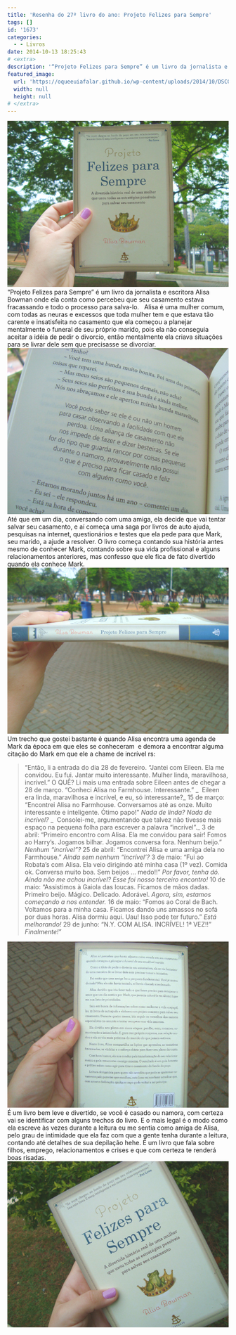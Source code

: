 ```yaml
---
title: 'Resenha do 27º livro do ano: Projeto Felizes para Sempre'
tags: []
id: '1673'
categories:
  - - Livros
date: 2014-10-13 18:25:43
# <extra>
description: '“Projeto Felizes para Sempre” é um livro da jornalista e escritora Alisa Bowman onde ela conta como percebeu que seu casamento estava fracassando e todo o processo para salva-lo. &nbsp; Alisa é uma mulher comum, com todas as neuras e excessos que toda mulher tem e que estava tão carente e insatisfeita no casamento que ela começou a planejar mentalmente o funeral de seu próprio marido, pois ela não conseguia aceitar a idéia de pedir o divorcio, então mentalmente ela criava situações para se livrar dele sem que precisasse se divorciar. Até que em um dia, conversando com uma amiga, ela decide que vai tentar salvar seu casamento, e aí começa uma saga por livros de auto ajuda, pesquisas na internet, questionários e testes que ela pede para que Mark, seu marido, a ajude a resolver. O livro começa contando &hellip;'
featured_image: 
  url: 'https://oqueeuiafalar.github.io/wp-content/uploads/2014/10/DSC03222.jpg'
  width: null
  height: null
# </extra>
---
```


 [![Capa do livro Projeto Felizes para Sempre](/wp-content/uploads/2014/10/DSC03222.jpg)](/wp-content/uploads/2014/10/DSC03222.jpg) “Projeto Felizes para Sempre” é um livro da jornalista e escritora Alisa Bowman onde ela conta como percebeu que seu casamento estava fracassando e todo o processo para salva-lo.   Alisa é uma mulher comum, com todas as neuras e excessos que toda mulher tem e que estava tão carente e insatisfeita no casamento que ela começou a planejar mentalmente o funeral de seu próprio marido, pois ela não conseguia aceitar a idéia de pedir o divorcio, então mentalmente ela criava situações para se livrar dele sem que precisasse se divorciar. [![páginas do livro Projeto felizes para sempre de Alisa Bowman ](/wp-content/uploads/2014/10/DSC03225.jpg)](/wp-content/uploads/2014/10/DSC03225.jpg) Até que em um dia, conversando com uma amiga, ela decide que vai tentar salvar seu casamento, e aí começa uma saga por livros de auto ajuda, pesquisas na internet, questionários e testes que ela pede para que Mark, seu marido, a ajude a resolver. O livro começa contando sua história antes mesmo de conhecer Mark, contando sobre sua vida profissional e alguns relacionamentos anteriores, mas confesso que ele fica de fato divertido quando ela conhece Mark. [![Lombada do livro Projeto Felizes para Sempre de Alisa Bowman](/wp-content/uploads/2014/10/DSC03223.jpg)](/wp-content/uploads/2014/10/DSC03223.jpg) Um trecho que gostei bastante é quando Alisa encontra uma agenda de Mark da época em que eles se conheceram  e demora a encontrar alguma citação do Mark em que ele a chame de incrível rs:

> “Então, li a entrada do dia 28 de fevereiro. “Jantei com Eileen. Ela me convidou. Eu fui. Jantar muito interessante. Mulher linda, maravilhosa, incrível.” O QUÊ? Li mais uma entrada sobre Eileen antes de chegar a 28 de março. “Conheci Alisa no Farmhouse. Interessante.” _  Eileen era linda, maravilhosa e incrível, e eu, só interessante?_ 15 de março: “Encontrei Alisa no Farmhouse. Conversamos até as onze. Muito interessante e inteligente. Ótimo papo!” _Nada de linda? Nada de incrível?_ _  Consolei-me, argumentando que talvez não tivesse mais espaço na pequena folha para escrever a palavra “incrível”._ 3 de abril: “Primeiro encontro com Alisa. Ela me convidou para sair! Fomos ao Harry’s. Jogamos bilhar. Jogamos conversa fora. Nenhum beijo.” _Nenhum “incrível”?_ 25 de abril: “Encontrei Alisa e uma amiga dela no Farmhouse.” _Ainda sem nenhum “incrível’?_ 3 de maio: “Fui ao Robata’s com Alisa. Ela veio dirigindo até minha casa (1º vez). Comida ok. Conversa muito boa. Sem beijos ... medo!!” _Por favor, tenha dó. Ainda não me achou incrível? Esse foi nosso terceiro encontro!_ 10 de maio: “Assistimos à Gaiola das loucas. Ficamos de mãos dadas. Primeiro beijo. Mágico. Delicado. Adorável. _Agora, sim, estamos começando a nos entender._ 16 de maio: “Fomos ao Coral de Bach. Voltamos para a minha casa. Ficamos dando uns amassos no sofá por duas horas. Alisa dormiu aqui. Uau! Isso pode ter futuro.” _Está melhorando!_ 29 de junho: “N.Y. COM ALISA. INCRÍVEL! 1ª VEZ!!” _Finalmente!_”

 [![Contra capa do livro Projeto Felizes para Sempre de Alisa Bowman](/wp-content/uploads/2014/10/DSC03224.jpg)](/wp-content/uploads/2014/10/DSC03224.jpg) É um livro bem leve e divertido, se você é casado ou namora, com certeza vai se identificar com alguns trechos do livro. E o mais legal é o modo como ela escreve às vezes durante a leitura eu me sentia como amiga de Alisa, pelo grau de intimidade que ela faz com que a gente tenha durante a leitura, contando até detalhes de sua depilação hehe. É um livro que fala sobre filhos, emprego, relacionamentos e crises e que com certeza te renderá boas risadas. [![Capa do livro Projeto Felizes para Sempre ](/wp-content/uploads/2014/10/DSC03227.jpg)](/wp-content/uploads/2014/10/DSC03227.jpg)
